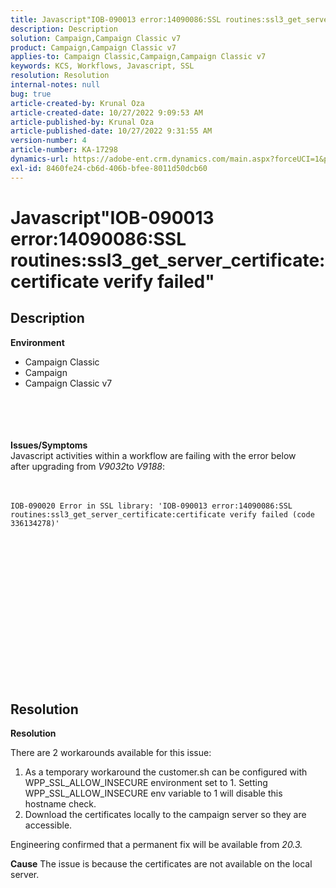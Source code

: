 ```yaml
---
title: Javascript"IOB-090013 error:14090086:SSL routines:ssl3_get_server_certificate:certificate verify failed"
description: Description
solution: Campaign,Campaign Classic v7
product: Campaign,Campaign Classic v7
applies-to: Campaign Classic,Campaign,Campaign Classic v7
keywords: KCS, Workflows, Javascript, SSL
resolution: Resolution
internal-notes: null
bug: true
article-created-by: Krunal Oza
article-created-date: 10/27/2022 9:09:53 AM
article-published-by: Krunal Oza
article-published-date: 10/27/2022 9:31:55 AM
version-number: 4
article-number: KA-17298
dynamics-url: https://adobe-ent.crm.dynamics.com/main.aspx?forceUCI=1&pagetype=entityrecord&etn=knowledgearticle&id=c6f6931b-d755-ed11-bba2-6045bd006c82
exl-id: 8460fe24-cb6d-406b-bfee-8011d50dcb60
---
```

# Javascript"IOB-090013 error:14090086:SSL routines:ssl3_get_server_certificate:certificate verify failed"

## Description

<b>Environment</b>
- Campaign Classic
- Campaign
- Campaign Classic v7

<br><br> <br><br><b>Issues/Symptoms</b>
<br>Javascript activities within a workflow are failing with the error below after upgrading from *V9032*to *V9188*: <br><br><br>

```
IOB-090020 Error in SSL library: 'IOB-090013 error:14090086:SSL routines:ssl3_get_server_certificate:certificate verify failed (code 336134278)'
```


<br> <br><br>
<br> <br><br> <br>

<br><br><br> <br><br> <br>

## Resolution


<b>Resolution</b>

There are 2 workarounds available for this issue:
1. As a temporary workaround the customer.sh can be configured with WPP_SSL_ALLOW_INSECURE environment set to 1. Setting WPP_SSL_ALLOW_INSECURE env variable to 1 will disable this hostname check. 
2. Download the certificates locally to the campaign server so they are accessible.

Engineering confirmed that a permanent fix will be available from *20.3.*



<b>Cause</b>
The issue is because the certificates are not available on the local server.
